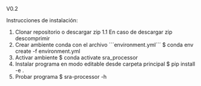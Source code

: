 V0.2

Instrucciones de instalación:
  1. Clonar repositorio o descargar zip
      1.1 En caso de descargar zip descomprimir
  3. Crear ambiente conda con el archivo ´´´environment.yml´´´
      $ conda env create -f environment.yml
  4. Activar ambiente
      $ conda activate sra_processor
  5. Instalar programa en modo editable desde carpeta principal
      $ pip install -e .
  6. Probar programa
      $ sra-processor -h
